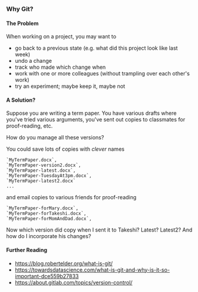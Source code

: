 ### Why Git?

#### The Problem

When working on a project, you may want to

- go back to a previous state (e.g. what did this project look like last week)
- undo a change
- track who made which change when
- work with one or more colleagues (without trampling over each other's work)
- try an experiment; maybe keep it, maybe not

#### A Solution?

Suppose you are writing a term paper. You have various drafts where you've tried various arguments, you've sent out copies to classmates for proof-reading, etc. 

How do you manage all these versions?

You could save lots of copies with _clever_ names

    `MyTermPaper.docx`, 
    `MyTermPaper-version2.docx`, 
    `MyTermPaper-latest.docx`, 
    `MyTermPaper-TuesdayAt3pm.docx`,
    `MyTermPaper-latest2.docx`
    ...

and email copies to various friends for proof-reading

    `MyTermPaper-forMary.docx`, 
    `MyTermPaper-forTakeshi.docx`, 
    `MyTermPaper-forMomAndDad.docx`, 

Now which version did copy when I sent it to Takeshi? Latest? Latest2? And how do I incorporate his changes?

#### Further Reading

- https://blog.robertelder.org/what-is-git/
- https://towardsdatascience.com/what-is-git-and-why-is-it-so-important-dce559b27833
- https://about.gitlab.com/topics/version-control/

